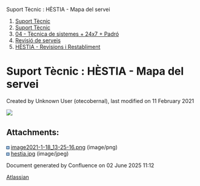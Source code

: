 Suport Tècnic : HÈSTIA - Mapa del servei  

1.  [Suport Tècnic](index.html)
2.  [Suport Tècnic](13893782.html)
3.  [04 - Tècnica de sistemes + 24x7 + Padró](26313202.html)
4.  [Revisió de serveis](36340340.html)
5.  [HÈSTIA - Revisions i Restabliment](41521272.html)

Suport Tècnic : HÈSTIA - Mapa del servei
========================================

Created by Unknown User (otecobernal), last modified on 11 February 2021

  

![](attachments/41521278/41521343.jpg)

Attachments:
------------

![](images/icons/bullet_blue.gif) [image2021-1-18\_13-25-16.png](attachments/41521278/41521279.png) (image/png)  
![](images/icons/bullet_blue.gif) [hestia.jpg](attachments/41521278/41521343.jpg) (image/jpeg)  

Document generated by Confluence on 02 June 2025 11:12

[Atlassian](http://www.atlassian.com/)